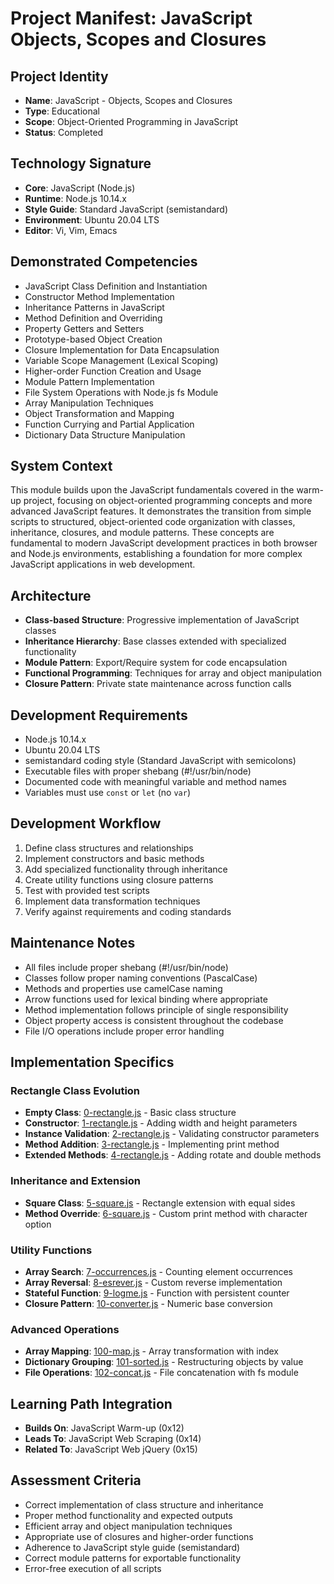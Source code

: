 # Project Manifest: JavaScript Objects, Scopes and Closures

## Project Identity
- **Name**: JavaScript - Objects, Scopes and Closures
- **Type**: Educational
- **Scope**: Object-Oriented Programming in JavaScript
- **Status**: Completed

## Technology Signature
- **Core**: JavaScript (Node.js)
- **Runtime**: Node.js 10.14.x
- **Style Guide**: Standard JavaScript (semistandard)
- **Environment**: Ubuntu 20.04 LTS
- **Editor**: Vi, Vim, Emacs

## Demonstrated Competencies
- JavaScript Class Definition and Instantiation
- Constructor Method Implementation
- Inheritance Patterns in JavaScript
- Method Definition and Overriding
- Property Getters and Setters
- Prototype-based Object Creation
- Closure Implementation for Data Encapsulation
- Variable Scope Management (Lexical Scoping)
- Higher-order Function Creation and Usage
- Module Pattern Implementation
- File System Operations with Node.js fs Module
- Array Manipulation Techniques
- Object Transformation and Mapping
- Function Currying and Partial Application
- Dictionary Data Structure Manipulation

## System Context
This module builds upon the JavaScript fundamentals covered in the warm-up project, focusing on object-oriented programming concepts and more advanced JavaScript features. It demonstrates the transition from simple scripts to structured, object-oriented code organization with classes, inheritance, closures, and module patterns. These concepts are fundamental to modern JavaScript development practices in both browser and Node.js environments, establishing a foundation for more complex JavaScript applications in web development.

## Architecture
- **Class-based Structure**: Progressive implementation of JavaScript classes
- **Inheritance Hierarchy**: Base classes extended with specialized functionality
- **Module Pattern**: Export/Require system for code encapsulation
- **Functional Programming**: Techniques for array and object manipulation
- **Closure Pattern**: Private state maintenance across function calls

## Development Requirements
- Node.js 10.14.x
- Ubuntu 20.04 LTS
- semistandard coding style (Standard JavaScript with semicolons)
- Executable files with proper shebang (#!/usr/bin/node)
- Documented code with meaningful variable and method names
- Variables must use `const` or `let` (no `var`)

## Development Workflow
1. Define class structures and relationships
2. Implement constructors and basic methods
3. Add specialized functionality through inheritance
4. Create utility functions using closure patterns
5. Test with provided test scripts
6. Implement data transformation techniques
7. Verify against requirements and coding standards

## Maintenance Notes
- All files include proper shebang (#!/usr/bin/node)
- Classes follow proper naming conventions (PascalCase)
- Methods and properties use camelCase naming
- Arrow functions used for lexical binding where appropriate
- Method implementation follows principle of single responsibility
- Object property access is consistent throughout the codebase
- File I/O operations include proper error handling

## Implementation Specifics

### Rectangle Class Evolution
- **Empty Class**: [0-rectangle.js](./0-rectangle.js) - Basic class structure
- **Constructor**: [1-rectangle.js](./1-rectangle.js) - Adding width and height parameters
- **Instance Validation**: [2-rectangle.js](./2-rectangle.js) - Validating constructor parameters
- **Method Addition**: [3-rectangle.js](./3-rectangle.js) - Implementing print method
- **Extended Methods**: [4-rectangle.js](./4-rectangle.js) - Adding rotate and double methods

### Inheritance and Extension
- **Square Class**: [5-square.js](./5-square.js) - Rectangle extension with equal sides
- **Method Override**: [6-square.js](./6-square.js) - Custom print method with character option

### Utility Functions
- **Array Search**: [7-occurrences.js](./7-occurrences.js) - Counting element occurrences
- **Array Reversal**: [8-esrever.js](./8-esrever.js) - Custom reverse implementation
- **Stateful Function**: [9-logme.js](./9-logme.js) - Function with persistent counter
- **Closure Pattern**: [10-converter.js](./10-converter.js) - Numeric base conversion

### Advanced Operations
- **Array Mapping**: [100-map.js](./100-map.js) - Array transformation with index
- **Dictionary Grouping**: [101-sorted.js](./101-sorted.js) - Restructuring objects by value
- **File Operations**: [102-concat.js](./102-concat.js) - File concatenation with fs module

## Learning Path Integration
- **Builds On**: JavaScript Warm-up (0x12)
- **Leads To**: JavaScript Web Scraping (0x14)
- **Related To**: JavaScript Web jQuery (0x15)

## Assessment Criteria
- Correct implementation of class structure and inheritance
- Proper method functionality and expected outputs
- Efficient array and object manipulation techniques
- Appropriate use of closures and higher-order functions
- Adherence to JavaScript style guide (semistandard)
- Correct module patterns for exportable functionality
- Error-free execution of all scripts